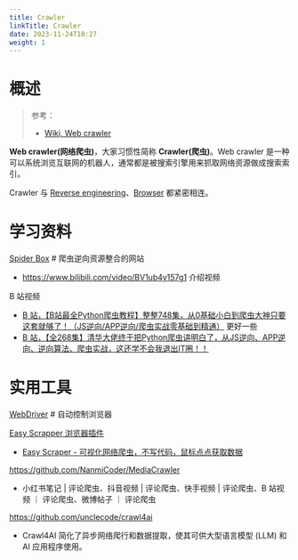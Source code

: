 ```yaml
---
title: Crawler
linkTitle: Crawler
date: 2023-11-24T10:27
weight: 1
---
```


# 概述

> 参考：
>
> - [Wiki, Web crawler](https://en.wikipedia.org/wiki/Web_crawler)

**Web crawler(网络爬虫)**，大家习惯性简称 **Crawler(爬虫)**。Web crawler 是一种可以系统浏览互联网的机器人，通常都是被搜索引擎用来抓取网络资源做成搜索索引。

Crawler 与 [Reverse engineering](/docs/7.信息安全/Reverse%20engineering/Reverse%20engineering.md)、[Browser](/docs/Web/Browser/Browser.md) 都紧密相连。

# 学习资料

[Spider Box](https://spiderbox.cn/) # 爬虫逆向资源整合的网站

- https://www.bilibili.com/video/BV1ub4y157g1 介绍视频

B 站视频

- [B 站，【B站最全Python爬虫教程】整整748集，从0基础小白到爬虫大神只要这套就够了！（JS逆向/APP逆向/爬虫实战零基础到精通）](https://www.bilibili.com/video/BV1ew411K7nB) 更好一些
- [B 站，【全268集】清华大佬终于把Python爬虫讲明白了，从JS逆向、APP逆向、逆向算法、爬虫实战，这还学不会我退出IT圈！！](https://www.bilibili.com/video/BV178411i7yR/)

# 实用工具

[WebDriver](/docs/Web/WebDriver/WebDriver.md) # 自动控制浏览器

[Easy Scrapper 浏览器插件](https://chromewebstore.google.com/detail/easy-scraper-free-web-scr/ibdncfidcgeammedkdhoopophkkhcbme)

- [Easy Scraper - 可视化网络爬虫，不写代码，鼠标点点获取数据](https://www.bilibili.com/video/BV1jx4y1S75U)

https://github.com/NanmiCoder/MediaCrawler

- 小红书笔记 | 评论爬虫、抖音视频 | 评论爬虫、快手视频 | 评论爬虫、B 站视频 ｜ 评论爬虫、微博帖子 ｜ 评论爬虫

https://github.com/unclecode/crawl4ai

- Crawl4AI 简化了异步网络爬行和数据提取，使其可供大型语言模型 (LLM) 和 AI 应用程序使用。

